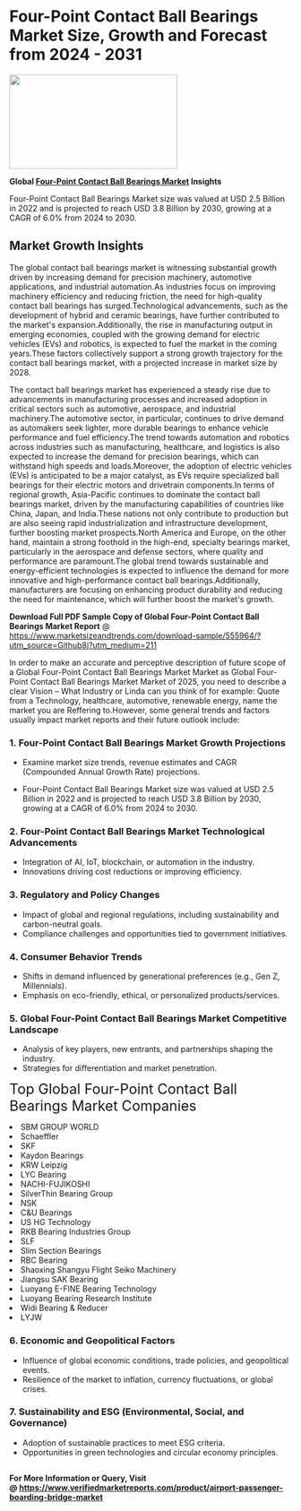 <H1>Four-Point Contact Ball Bearings Market Size, Growth and Forecast from 2024 - 2031</H1><img class="aligncenter size-medium wp-image-584254" src="https://thirdeyenews.in/wp-content/uploads/2024/09/Global-Market-Research-300x168.jpeg" alt="" width="300" height="168" /><p><strong>Global&nbsp;<a href="https://www.marketsizeandtrends.com/download-sample/555964/?utm_source=Github8j?utm_medium=211">Four-Point Contact Ball Bearings Market</a> Insights</strong></p><p>Four-Point Contact Ball Bearings Market size was valued at USD 2.5 Billion in 2022 and is projected to reach USD 3.8 Billion by 2030, growing at a CAGR of 6.0% from 2024 to 2030.</p><p><h2>Market Growth Insights</h2> <p>The global contact ball bearings market is witnessing substantial growth driven by increasing demand for precision machinery, automotive applications, and industrial automation.As industries focus on improving machinery efficiency and reducing friction, the need for high-quality contact ball bearings has surged.Technological advancements, such as the development of hybrid and ceramic bearings, have further contributed to the market's expansion.Additionally, the rise in manufacturing output in emerging economies, coupled with the growing demand for electric vehicles (EVs) and robotics, is expected to fuel the market in the coming years.These factors collectively support a strong growth trajectory for the contact ball bearings market, with a projected increase in market size by 2028.</p> <p>The contact ball bearings market has experienced a steady rise due to advancements in manufacturing processes and increased adoption in critical sectors such as automotive, aerospace, and industrial machinery.The automotive sector, in particular, continues to drive demand as automakers seek lighter, more durable bearings to enhance vehicle performance and fuel efficiency.The trend towards automation and robotics across industries such as manufacturing, healthcare, and logistics is also expected to increase the demand for precision bearings, which can withstand high speeds and loads.Moreover, the adoption of electric vehicles (EVs) is anticipated to be a major catalyst, as EVs require specialized ball bearings for their electric motors and drivetrain components.In terms of regional growth, Asia-Pacific continues to dominate the contact ball bearings market, driven by the manufacturing capabilities of countries like China, Japan, and India.These nations not only contribute to production but are also seeing rapid industrialization and infrastructure development, further boosting market prospects.North America and Europe, on the other hand, maintain a strong foothold in the high-end, specialty bearings market, particularly in the aerospace and defense sectors, where quality and performance are paramount.The global trend towards sustainable and energy-efficient technologies is expected to influence the demand for more innovative and high-performance contact ball bearings.Additionally, manufacturers are focusing on enhancing product durability and reducing the need for maintenance, which will further boost the market's growth.<p><span class=""><strong>Download Full PDF Sample Copy of Global Four-Point Contact Ball Bearings Market Report</strong> @ <a href="https://www.marketsizeandtrends.com/download-sample/555964/?utm_source=Github8j?utm_medium=211" target="_blank">https://www.marketsizeandtrends.com/download-sample/555964/?utm_source=Github8j?utm_medium=211</a></span></p><p>In order to make an accurate and perceptive description of future scope of a Global&nbsp;Four-Point Contact Ball Bearings Market Market as Global&nbsp;Four-Point Contact Ball Bearings Market Market of 2025, you need to describe a clear Vision &ndash; What Industry or Linda can you think of for example: Quote from a Technology, healthcare, automotive, renewable energy, name the market you are Reffering to.However, some general trends and factors usually impact market reports and their future outlook include:</p><h3>1.&nbsp;<strong>Four-Point Contact Ball Bearings Market Growth Projections</strong></h3><ul><li>Examine market size trends, revenue estimates and CAGR (Compounded Annual Growth Rate) projections.</li><li><p>Four-Point Contact Ball Bearings Market size was valued at USD 2.5 Billion in 2022 and is projected to reach USD 3.8 Billion by 2030, growing at a CAGR of 6.0% from 2024 to 2030.</p></li></ul><h3>2.&nbsp;<strong>Four-Point Contact Ball Bearings Market Technological Advancements</strong></h3><ul><li>Integration of AI, IoT, blockchain, or automation in the industry.</li><li>Innovations driving cost reductions or improving efficiency.</li></ul><h3>3.&nbsp;<strong>Regulatory and Policy Changes</strong></h3><ul><li>Impact of global and regional regulations, including sustainability and carbon-neutral goals.</li><li>Compliance challenges and opportunities tied to government initiatives.</li></ul><h3>4.&nbsp;<strong>Consumer Behavior Trends</strong></h3><ul><li>Shifts in demand influenced by generational preferences (e.g., Gen Z, Millennials).</li><li>Emphasis on eco-friendly, ethical, or personalized products/services.</li></ul><h3>5.&nbsp;<strong>Global Four-Point Contact Ball Bearings Market Competitive Landscape</strong></h3><ul><li>Analysis of key players, new entrants, and partnerships shaping the industry.</li><li>Strategies for differentiation and market penetration.</li></ul><p data-pm-slice="1 1 []"><span style="color: inherit; font-family: inherit; font-size: 25px;">Top Global Four-Point Contact Ball Bearings Market Companies</span></p><div class="" data-test-id=""><p><li>SBM GROUP WORLD</li><li> Schaeffler</li><li> SKF</li><li> Kaydon Bearings</li><li> KRW Leipzig</li><li> LYC Bearing</li><li> NACHI-FUJIKOSHI</li><li> SilverThin Bearing Group</li><li> NSK</li><li> C&U Bearings</li><li> US HG Technology</li><li> RKB Bearing Industries Group</li><li> SLF</li><li> Slim Section Bearings</li><li> RBC Bearing</li><li> Shaoxing Shangyu Flight Seiko Machinery</li><li> Jiangsu SAK Bearing</li><li> Luoyang E-FINE Bearing Technology</li><li> Luoyang Bearing Research Institute</li><li> Widi Bearing & Reducer</li><li> LYJW</li></p></div><h3>6.&nbsp;<strong>Economic and Geopolitical Factors</strong></h3><ul><li>Influence of global economic conditions, trade policies, and geopolitical events.</li><li>Resilience of the market to inflation, currency fluctuations, or global crises.</li></ul><h3>7.&nbsp;<strong>Sustainability and ESG (Environmental, Social, and Governance)</strong></h3><ul><li>Adoption of sustainable practices to meet ESG criteria.</li><li>Opportunities in green technologies and circular economy principles.</li></ul><h2><strong style="font-size: 14px;">For More Information or Query, Visit @&nbsp;</strong><a style="background-color: #ffffff; font-size: 14px;" href="https://www.marketsizeandtrends.com/report/four-point-contact-ball-bearings-market/" target="_blank">https://www.verifiedmarketreports.com/product/airport-passenger-boarding-bridge-market</a></h2>
